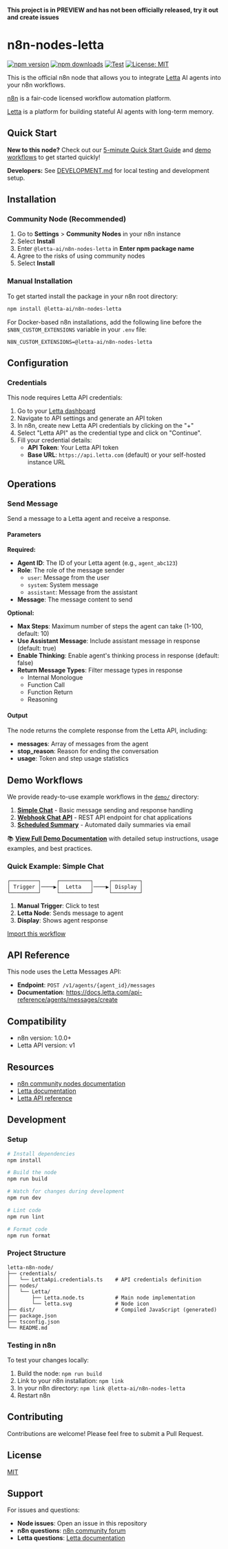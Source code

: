 **This project is in PREVIEW and has not been officially released, try it out and create issues**


# n8n-nodes-letta

[![npm version](https://img.shields.io/npm/v/@letta-ai/n8n-nodes-letta.svg)](https://www.npmjs.com/package/@letta-ai/n8n-nodes-letta)
[![npm downloads](https://img.shields.io/npm/dm/@letta-ai/n8n-nodes-letta.svg)](https://www.npmjs.com/package/@letta-ai/n8n-nodes-letta)
[![Test](https://github.com/letta-ai/letta-n8n-node/actions/workflows/test.yml/badge.svg)](https://github.com/letta-ai/letta-n8n-node/actions/workflows/test.yml)
[![License: MIT](https://img.shields.io/badge/License-MIT-yellow.svg)](https://opensource.org/licenses/MIT)


This is the official n8n node that allows you to integrate [Letta](https://letta.com) AI agents into your n8n workflows.

[n8n](https://n8n.io/) is a fair-code licensed workflow automation platform.

[Letta](https://letta.com) is a platform for building stateful AI agents with long-term memory.

## Quick Start

**New to this node?** Check out our [5-minute Quick Start Guide](demo/QUICKSTART.md) and [demo workflows](demo/) to get started quickly!

**Developers:** See [DEVELOPMENT.md](DEVELOPMENT.md) for local testing and development setup.

## Installation

### Community Node (Recommended)

1. Go to **Settings** > **Community Nodes** in your n8n instance
2. Select **Install**
3. Enter `@letta-ai/n8n-nodes-letta` in **Enter npm package name**
4. Agree to the risks of using community nodes
5. Select **Install**

### Manual Installation

To get started install the package in your n8n root directory:

```bash
npm install @letta-ai/n8n-nodes-letta
```

For Docker-based n8n installations, add the following line before the `$N8N_CUSTOM_EXTENSIONS` variable in your `.env` file:

```env
N8N_CUSTOM_EXTENSIONS=@letta-ai/n8n-nodes-letta
```

## Configuration

### Credentials

This node requires Letta API credentials:

1. Go to your [Letta dashboard](https://app.letta.com)
2. Navigate to API settings and generate an API token
3. In n8n, create new Letta API credentials by clicking on the "+"
4. Select "Letta API" as the credential type and click on "Continue".
5. Fill your credential details:
   - **API Token**: Your Letta API token
   - **Base URL**: `https://api.letta.com` (default) or your self-hosted instance URL

## Operations

### Send Message

Send a message to a Letta agent and receive a response.

#### Parameters

**Required:**
- **Agent ID**: The ID of your Letta agent (e.g., `agent_abc123`)
- **Role**: The role of the message sender
  - `user`: Message from the user
  - `system`: System message
  - `assistant`: Message from the assistant
- **Message**: The message content to send

**Optional:**
- **Max Steps**: Maximum number of steps the agent can take (1-100, default: 10)
- **Use Assistant Message**: Include assistant message in response (default: true)
- **Enable Thinking**: Enable agent's thinking process in response (default: false)
- **Return Message Types**: Filter message types in response
  - Internal Monologue
  - Function Call
  - Function Return
  - Reasoning

#### Output

The node returns the complete response from the Letta API, including:
- **messages**: Array of messages from the agent
- **stop_reason**: Reason for ending the conversation
- **usage**: Token and step usage statistics

## Demo Workflows

We provide ready-to-use example workflows in the [`demo/`](demo/) directory:

1. **[Simple Chat](demo/workflows/simple-chat.json)** - Basic message sending and response handling
2. **[Webhook Chat API](demo/workflows/webhook-chat.json)** - REST API endpoint for chat applications
3. **[Scheduled Summary](demo/workflows/scheduled-summary.json)** - Automated daily summaries via email

📚 **[View Full Demo Documentation](demo/README.md)** with detailed setup instructions, usage examples, and best practices.

### Quick Example: Simple Chat

```
┌─────────┐     ┌──────────┐     ┌─────────┐
│ Trigger │────▶│  Letta   │────▶│ Display │
└─────────┘     └──────────┘     └─────────┘
```

1. **Manual Trigger**: Click to test
2. **Letta Node**: Sends message to agent
3. **Display**: Shows agent response

[Import this workflow](demo/workflows/simple-chat.json)

## API Reference

This node uses the Letta Messages API:
- **Endpoint**: `POST /v1/agents/{agent_id}/messages`
- **Documentation**: https://docs.letta.com/api-reference/agents/messages/create

## Compatibility

- n8n version: 1.0.0+
- Letta API version: v1

## Resources

- [n8n community nodes documentation](https://docs.n8n.io/integrations/community-nodes/)
- [Letta documentation](https://docs.letta.com)
- [Letta API reference](https://docs.letta.com/api-reference)

## Development

### Setup

```bash
# Install dependencies
npm install

# Build the node
npm run build

# Watch for changes during development
npm run dev

# Lint code
npm run lint

# Format code
npm run format
```

### Project Structure

```
letta-n8n-node/
├── credentials/
│   └── LettaApi.credentials.ts    # API credentials definition
├── nodes/
│   └── Letta/
│       ├── Letta.node.ts          # Main node implementation
│       └── letta.svg              # Node icon
├── dist/                          # Compiled JavaScript (generated)
├── package.json
├── tsconfig.json
└── README.md
```

### Testing in n8n

To test your changes locally:

1. Build the node: `npm run build`
2. Link to your n8n installation: `npm link`
3. In your n8n directory: `npm link @letta-ai/n8n-nodes-letta`
4. Restart n8n

## Contributing

Contributions are welcome! Please feel free to submit a Pull Request.

## License

[MIT](LICENSE.md)

## Support

For issues and questions:
- **Node issues**: Open an issue in this repository
- **n8n questions**: [n8n community forum](https://community.n8n.io)
- **Letta questions**: [Letta documentation](https://docs.letta.com)

